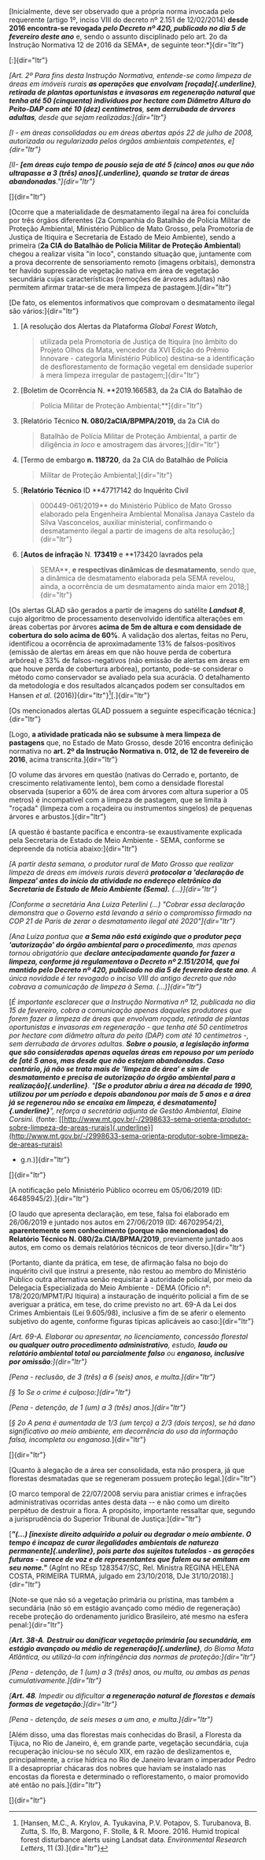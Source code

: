 [Inicialmente, deve ser observado que a própria norma invocada pelo
requerente (artigo 1º, inciso VIII do decreto nº 2.151 de 12/02/2014)
**desde 2016 encontra-se revogada *pelo Decreto nº 420, publicado no dia
5 de fevereiro deste ano*** e, sendo o assunto disciplinado pelo art. 2o
da Instrução Normativa 12 de 2016 da SEMA*, de seguinte
teor:*]{dir="ltr"}

[:]{dir="ltr"}

*[Art. 2º Para fins desta Instrução Normativa, entende-se como limpeza
de áreas em imóveis rurais **as operações que envolvam
[roçada]{.underline}**, **retirada de plantas oportunistas e invasoras
em regeneração natural que tenha até 50 (cinquenta) indivíduos por
hectare com Diâmetro Altura do Peito-DAP com até 10 (dez) centímetros**,
**sem derrubada de árvores adultas**, desde que sejam
realizadas:]{dir="ltr"}*

*[I - em áreas consolidadas ou em áreas abertas após 22 de julho de
2008, autorizada ou regularizada pelos órgãos ambientais competentes,
e]{dir="ltr"}*

*[II- **[em áreas cujo tempo de pousio seja de até 5 (cinco) anos ou que
não ultrapasse a 3 (três) anos]{.underline}, quando se tratar de áreas
abandonadas**."]{dir="ltr"}*

[]{dir="ltr"}

[Ocorre que a materialidade de desmatamento ilegal na área foi concluída
por três órgãos diferentes (2a Companhia do Batalhão de Polícia Militar
de Proteção Ambiental, Ministério Público de Mato Grosso, pela
Promotoria de Justiça de Itiquira e Secretaria de Estado de Meio
Ambiente), sendo a primeira (**2a CIA do Batalhão de Polícia Militar de
Proteção Ambiental**) chegou a realizar visita "in loco", constando
situação que, juntamente com a prova decorrente de sensoriamento remoto
(imagens orbitais), demonstra ter havido supressão de vegetação nativa
em área de vegetação secundária cujas características (remoções de
árvores adultas) não permitem afirmar tratar-se de mera limpeza de
pastagem.]{dir="ltr"}

[De fato, os elementos informativos que comprovam o desmatamento ilegal
são vários:]{dir="ltr"}

1.  [A resolução dos Alertas da Plataforma *Global Forest Watch*,
    > utilizada pela Promotoria de Justiça de Itiquira (no âmbito do
    > Projeto Olhos da Mata, vencedor da XVI Edição do Prêmio Innovare -
    > categoria Ministério Público) destina-se a identificação de
    > desflorestamento de formação vegetal em densidade superior à mera
    > limpeza irregular de pastagem;]{dir="ltr"}

2.  [Boletim de Ocorrência N. **2019.166583, da 2a CIA do Batalhão de
    > Polícia Militar de Proteção Ambiental;**]{dir="ltr"}

3.  [Relatório Técnico **N. 080/2aCIA/BPMPA/2019,** da 2a CIA do
    > Batalhão de Polícia Militar de Proteção Ambiental, a partir de
    > diligência *in loco* e amostragem das árvores;]{dir="ltr"}

4.  [Termo de embargo **n. 118720**, da 2a CIA do Batalhão de Polícia
    > Militar de Proteção Ambiental;]{dir="ltr"}

5.  [**Relatório Técnico** ID **47717142 do Inquérito Civil
    > 000449-061/2019** do Ministério Público de Mato Grosso elaborado
    > pela Engenheira Ambiental Monalisa Janaya Castelo da Silva
    > Vasconcelos, auxiliar ministerial, confirmando o desmatamento
    > ilegal a partir de imagens de alta resolução;]{dir="ltr"}

6.  [**Autos de infração** N. **173419** e **173420 lavrados pela
    > SEMA**, **e respectivas dinâmicas de desmatamento**, sendo que, a
    > dinâmica de desmatamento elaborada pela SEMA revelou, ainda, a
    > ocorrência de um desmatamento ainda maior em 2018;]{dir="ltr"}

[Os alertas GLAD são gerados a partir de imagens do satélite ***Landsat
8***, cujo algoritmo de processamento desenvolvido identifica alterações
em áreas cobertas por árvores **acima de 5m de altura e com densidade de
cobertura do solo acima de 60%**. A validação dos alertas, feitas no
Peru, identificou a ocorrência de aproximadamente 13% de
falsos-positivos (emissão de alertas em áreas em que não houve perda de
cobertura arbórea) e 33% de falsos-negativos (não emissão de alertas em
áreas em que houve perda de cobertura arbórea), portanto, pode-se
considerar o método como conservador se avaliado pela sua acurácia. O
detalhamento da metodologia e dos resultados alcançados podem ser
consultados em Hansen *et al*. (2016)]{dir="ltr"}[^1][.]{dir="ltr"}

[Os mencionados alertas GLAD possuem a seguinte especificação
técnica:]{dir="ltr"}

[Logo, **a atividade praticada não se subsume à mera limpeza de
pastagens** que, no Estado de Mato Grosso, desde 2016 encontra definição
normativa no **art. 2º da Instrução Normativa n. 012, de 12 de fevereiro
de 2016**, acima transcrita.]{dir="ltr"}

[O volume das árvores em questão (nativas do Cerrado e, portanto, de
crescimento relativamente lento), bem como a densidade florestal
observada (superior a 60% de área com árvores com altura superior a 05
metros) é incompatível com a limpeza de pastagem, que se limita à
"roçada" (limpeza com a roçadeira ou instrumentos singelos) de pequenas
árvores e arbustos.]{dir="ltr"}

[A questão é bastante pacífica e encontra-se exaustivamente explicada
pela Secretaria de Estado de Meio Ambiente - SEMA, conforme se depreende
da notícia abaixo:]{dir="ltr"}

*[A partir desta semana, o produtor rural de Mato Grosso que realizar
limpeza de áreas em imóveis rurais deverá **protocolar a 'declaração de
limpeza' antes do início da atividade no endereço eletrônico da
Secretaria de Estado de Meio Ambiente (Sema).** (\...)]{dir="ltr"}*

*[Conforme a secretária Ana Luiza Peterlini (\...) "Cobrar essa
declaração demonstra que o Governo está levando a sério o compromisso
firmado na COP 21 de Paris de zerar o desmatamento ilegal até
2020"]{dir="ltr"}*

*[Ana Luiza pontua que **a Sema não está exigindo que o produtor peça
'autorização' do órgão ambiental para o procedimento**, mas apenas
tornou obrigatório que **declare antecipadamente quando for fazer a
limpeza, conforme já regulamentava o Decreto nº 2.151/2014, que foi
mantido pelo Decreto nº 420, publicado no dia 5 de fevereiro deste
ano**. A única novidade é ter revogado o inciso VIII do antigo decreto
que não cobrava a comunicação de limpeza à Sema. (\...)]{dir="ltr"}*

[*É importante esclarecer que a Instrução Normativa nº 12, publicada no
dia 15 de fevereiro, cobra a comunicação apenas daqueles produtores que
forem fazer a limpeza de áreas que envolvam roçada, retirada de plantas
oportunistas e invasoras em regeneração - que tenha até 50 centímetros
por hectare com diâmetro altura do peito (DAP) com até 10 centímetros -,
sem derrubada de árvores adultas. **Sobre o pousio, a legislação informa
que são consideradas apenas aquelas áreas em repouso por um período de
[até 5 anos, mas desde que não estejam abandonadas. Caso contrário, já
não se trata mais de 'limpeza de área' e sim de desmatamento e precisa
de autorização do órgão ambiental para a realização]{.underline}**.
"**[Se o produtor abriu a área na década de 1990, utilizou por um
período e depois abandonou por mais de 5 anos e a área já se regenerou
não se encaixa em limpeza, é desmatamento]{.underline}**", reforça a
secretária adjunta de Gestão Ambiental, Elaine Corsini.* (fonte:
[[http://www.mt.gov.br/-/2998633-sema-orienta-produtor-sobre-limpeza-de-areas-rurais]{.underline}](http://www.mt.gov.br/-/2998633-sema-orienta-produtor-sobre-limpeza-de-areas-rurais)
- g.n.)]{dir="ltr"}

[]{dir="ltr"}

[A notificação pelo Ministério Público ocorreu em 05/06/2019 (ID:
46485945/2).]{dir="ltr"}

[O laudo que apresenta declaração, em tese, falsa foi elaborado em
26/06/2019 e juntado nos autos em 27/06/2019 (ID: 46702954/2),
**aparentemente sem conhecimento (porque não mencionados) do Relatório
Técnico N. 080/2a.CIA/BPMA/2019**, previamente juntado aos autos, em
como os demais relatórios técnicos de teor diverso.]{dir="ltr"}

[Portanto, diante da prática, em tese, de afirmação falsa no bojo do
inquérito civil que instrui a presente, não restou ao membro do
Ministério Público outra alternativa senão requisitar à autoridade
policial, por meio da Delegacia Especializada do Meio Ambiente - DEMA
(Ofício n°: 178/2020/MPMT/PJ Itiquira) a instauração de inquérito
policial a fim de se averiguar a prática, em tese, do crime previsto no
art. 69-A da Lei dos Crimes Ambientais (Lei 9.605/98), inclusive a fim
de se aferir o elemento subjetivo do agente, conforme figuras típicas
aplicáveis ao caso:]{dir="ltr"}

*[Art. 69-A. Elaborar ou apresentar, no licenciamento, concessão
florestal **ou qualquer outro procedimento administrativo**, estudo,
**laudo ou relatório ambiental total ou parcialmente falso** ou
**enganoso, inclusive por omissão**:]{dir="ltr"}*

*[Pena - reclusão, de 3 (três) a 6 (seis) anos, e multa.]{dir="ltr"}*

*[§ 1o Se o crime é culposo:]{dir="ltr"}*

*[Pena - detenção, de 1 (um) a 3 (três) anos.]{dir="ltr"}*

[*§ 2o A pena é aumentada de 1/3 (um terço) a 2/3 (dois terços), se há
dano significativo ao meio ambiente, em decorrência do uso da informação
falsa, incompleta ou enganosa.*]{dir="ltr"}

[]{dir="ltr"}

[Quanto à alegação de a área ser consolidada, esta não prospera, já que
florestas desmatadas que se regeneram possuem proteção
legal.]{dir="ltr"}

[O marco temporal de 22/07/2008 serviu para anistiar crimes e infrações
administrativas ocorridas antes desta data -- e não como um direito
perpétuo de destruir a flora. A propósito, importante ressaltar que,
segundo a jurisprudência do Superior Tribunal de Justiça:]{dir="ltr"}

[***"(\...) [inexiste direito adquirido a poluir ou degradar o meio
ambiente. O tempo é incapaz de curar ilegalidades ambientais de natureza
permanente]{.underline}, pois parte dos sujeitos tutelados - as gerações
futuras - carece de voz e de representantes que falem ou se omitam em
seu nome."*** (AgInt no REsp 1283547/SC, Rel. Ministra REGINA HELENA
COSTA, PRIMEIRA TURMA, julgado em 23/10/2018, DJe
31/10/2018).]{dir="ltr"}

[Note-se que não só a vegetação primária ou prístina, mas também a
secundária (não só em estágio avançado como médio de regeneração) recebe
proteção do ordenamento jurídico Brasileiro, até mesmo na esfera
penal:]{dir="ltr"}

*[**Art. 38-A**. **Destruir ou danificar vegetação primária [ou
secundária, em estágio avançado ou médio de regeneração]{.underline}**,
do Bioma Mata Atlântica, ou utilizá-la com infringência das normas de
proteção:]{dir="ltr"}*

*[Pena - detenção, de 1 (um) a 3 (três) anos, ou multa, ou ambas as
penas cumulativamente.]{dir="ltr"}*

*[**Art. 48**. Impedir ou dificultar **a regeneração natural de
florestas e demais formas de vegetação**:]{dir="ltr"}*

*[Pena - detenção, de seis meses a um ano, e multa.]{dir="ltr"}*

[Além disso, uma das florestas mais conhecidas do Brasil, a Floresta da
Tijuca, no Rio de Janeiro, é, em grande parte, vegetação secundária,
cuja recuperação iniciou-se no século XIX, em razão de deslizamentos e,
principalmente, a crise hídrica no Rio de Janeiro levaram o imperador
Pedro II a desapropriar chácaras dos nobres que haviam se instalado nas
encostas da floresta e determinado o reflorestamento, o maior promovido
até então no país.]{dir="ltr"}

[]{dir="ltr"}

[^1]: [Hansen, M.C., A. Krylov, A. Tyukavina, P.V. Potapov, S.
    Turubanova, B. Zutta, S. Ifo, B. Margono, F. Stolle, & R. Moore.
    2016. Humid tropical forest disturbance alerts using Landsat
    data. *Environmental Research Letters*, 11 (3).]{dir="ltr"}
